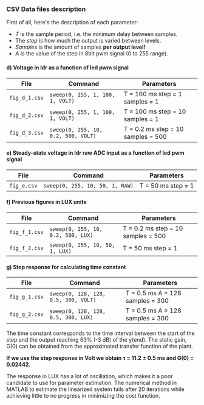 ### CSV Data files description

First of all, here's the description of each parameter:
- *T* is the sample period, i.e. the minimum delay between samples.
- The *step* is how much the output is varied between levels.
- *Samples* is the amount of samples **per output level!**
- *A* is the value of the step in 8bit pwm signal (0 to 255 range).

#### d) Voltage in ldr as a function of led pwm signal

| File          | Command                               | Parameters                          |
|---------------|---------------------------------------|-------------------------------------|
|`fig_d_1.csv`  | `sweep(0, 255, 1, 100, 1, VOLT)`      | T = 100 ms step = 1  samples = 1    |
|`fig_d_2.csv`  | `sweep(0, 255, 1, 100, 1, VOLT)`      | T = 100 ms step = 10 samples = 1    |
|`fig_d_3.csv`  | `sweep(0, 255, 10, 0.2, 500, VOLT)`   | T = 0.2 ms step = 10 samples = 500  |

#### e) Steady-state voltage in ldr raw ADC input as a function of led pwm signal

| File          | Command                               | Parameters                          |
|---------------|---------------------------------------|-------------------------------------|
|`fig_e.csv`    | `sweep(0, 255, 10, 50, 1, RAW)`       | T = 50 ms  step = 1                 |

#### f) Previous figures in LUX units

| File          | Command                               | Parameters                          |
|---------------|---------------------------------------|-------------------------------------|
|`fig_f_1.csv`  | `sweep(0, 255, 10, 0.2, 500, LUX)`    | T = 0.2 ms step = 10 samples = 500  |
|`fig_f_2.csv`  | `sweep(0, 255, 10, 50, 1, LUX)`       | T = 50 ms  step = 1                 |

#### g) Step response for calculating time constant

| File          | Command                               | Parameters                          |
|---------------|---------------------------------------|-------------------------------------|
|`fig_g_1.csv`  | `sweep(0, 128, 128, 0.5, 300, VOLT)`  | T = 0.5 ms A = 128 samples = 300    |
|`fig_g_2.csv`  | `sweep(0, 128, 128, 0.5, 300, LUX)`   | T = 0.5 ms A = 128 samples = 300    |

The time constant corresponds to the time interval between the start of the step and the output
reaching 63% (-3 dB) of the y(end).
The static gain, G(0) can be obtained from the approximated transfer function of the plant.

**If we use the step response in Volt we obtain τ = 11.2 ± 0.5 ms and G(0) = 0.02442.**

The response in LUX has a lot of oscillation, which makes it a poor candidate to use for parameter
estimation.
The numerical method in MATLAB to estimate the linearized system fails after 20 iterations
while achieving little to no progress in minimizing the cost function.

